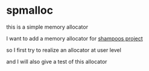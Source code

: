 # spmalloc
this is a simple memory allocator

I want to add a memory allocator for [shampoos project](https://github.com/ZhiyuanSue/Shampoos)

so I first try to realize an allocator at user level

and I will also give a test of this allocator